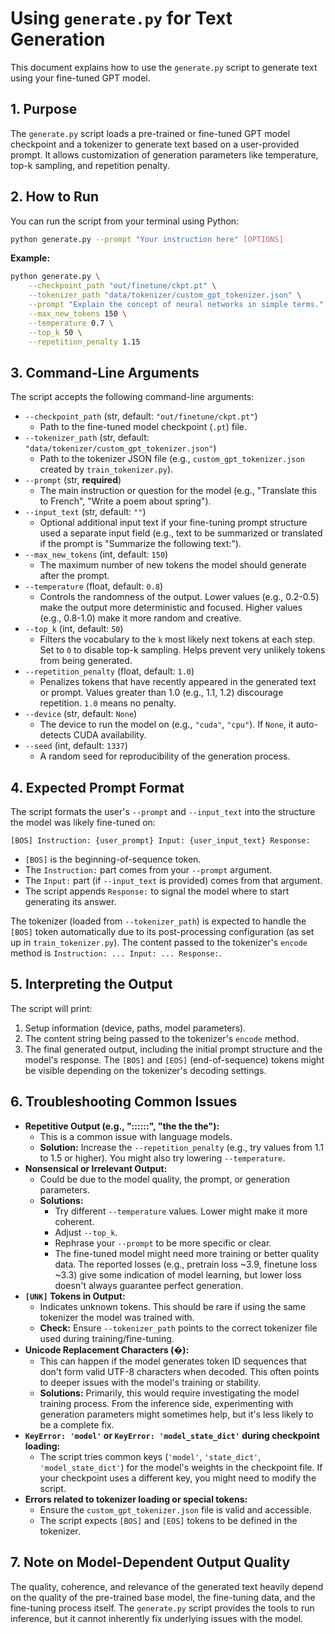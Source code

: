 # Using `generate.py` for Text Generation

This document explains how to use the `generate.py` script to generate text using your fine-tuned GPT model.

## 1. Purpose

The `generate.py` script loads a pre-trained or fine-tuned GPT model checkpoint and a tokenizer to generate text based on a user-provided prompt. It allows customization of generation parameters like temperature, top-k sampling, and repetition penalty.

## 2. How to Run

You can run the script from your terminal using Python:

```bash
python generate.py --prompt "Your instruction here" [OPTIONS]
```

**Example:**

```bash
python generate.py \
    --checkpoint_path "out/finetune/ckpt.pt" \
    --tokenizer_path "data/tokenizer/custom_gpt_tokenizer.json" \
    --prompt "Explain the concept of neural networks in simple terms." \
    --max_new_tokens 150 \
    --temperature 0.7 \
    --top_k 50 \
    --repetition_penalty 1.15
```

## 3. Command-Line Arguments

The script accepts the following command-line arguments:

*   `--checkpoint_path` (str, default: `"out/finetune/ckpt.pt"`)
    *   Path to the fine-tuned model checkpoint (`.pt`) file.
*   `--tokenizer_path` (str, default: `"data/tokenizer/custom_gpt_tokenizer.json"`)
    *   Path to the tokenizer JSON file (e.g., `custom_gpt_tokenizer.json` created by `train_tokenizer.py`).
*   `--prompt` (str, **required**)
    *   The main instruction or question for the model (e.g., "Translate this to French", "Write a poem about spring").
*   `--input_text` (str, default: `""`)
    *   Optional additional input text if your fine-tuning prompt structure used a separate input field (e.g., text to be summarized or translated if the prompt is "Summarize the following text:").
*   `--max_new_tokens` (int, default: `150`)
    *   The maximum number of new tokens the model should generate after the prompt.
*   `--temperature` (float, default: `0.8`)
    *   Controls the randomness of the output. Lower values (e.g., 0.2-0.5) make the output more deterministic and focused. Higher values (e.g., 0.8-1.0) make it more random and creative.
*   `--top_k` (int, default: `50`)
    *   Filters the vocabulary to the `k` most likely next tokens at each step. Set to `0` to disable top-k sampling. Helps prevent very unlikely tokens from being generated.
*   `--repetition_penalty` (float, default: `1.0`)
    *   Penalizes tokens that have recently appeared in the generated text or prompt. Values greater than 1.0 (e.g., 1.1, 1.2) discourage repetition. `1.0` means no penalty.
*   `--device` (str, default: `None`)
    *   The device to run the model on (e.g., `"cuda"`, `"cpu"`). If `None`, it auto-detects CUDA availability.
*   `--seed` (int, default: `1337`)
    *   A random seed for reproducibility of the generation process.

## 4. Expected Prompt Format

The script formats the user's `--prompt` and `--input_text` into the structure the model was likely fine-tuned on:

`[BOS] Instruction: {user_prompt} Input: {user_input_text} Response:`

*   `[BOS]` is the beginning-of-sequence token.
*   The `Instruction:` part comes from your `--prompt` argument.
*   The `Input:` part (if `--input_text` is provided) comes from that argument.
*   The script appends `Response:` to signal the model where to start generating its answer.

The tokenizer (loaded from `--tokenizer_path`) is expected to handle the `[BOS]` token automatically due to its post-processing configuration (as set up in `train_tokenizer.py`). The content passed to the tokenizer's `encode` method is `Instruction: ... Input: ... Response:`.

## 5. Interpreting the Output

The script will print:
1.  Setup information (device, paths, model parameters).
2.  The content string being passed to the tokenizer's `encode` method.
3.  The final generated output, including the initial prompt structure and the model's response. The `[BOS]` and `[EOS]` (end-of-sequence) tokens might be visible depending on the tokenizer's decoding settings.

## 6. Troubleshooting Common Issues

*   **Repetitive Output (e.g., "::::::", "the the the"):**
    *   This is a common issue with language models.
    *   **Solution:** Increase the `--repetition_penalty` (e.g., try values from 1.1 to 1.5 or higher). You might also try lowering `--temperature`.
*   **Nonsensical or Irrelevant Output:**
    *   Could be due to the model quality, the prompt, or generation parameters.
    *   **Solutions:**
        *   Try different `--temperature` values. Lower might make it more coherent.
        *   Adjust `--top_k`.
        *   Rephrase your `--prompt` to be more specific or clear.
        *   The fine-tuned model might need more training or better quality data. The reported losses (e.g., pretrain loss ~3.9, finetune loss ~3.3) give some indication of model learning, but lower loss doesn't always guarantee perfect generation.
*   **`[UNK]` Tokens in Output:**
    *   Indicates unknown tokens. This should be rare if using the same tokenizer the model was trained with.
    *   **Check:** Ensure `--tokenizer_path` points to the correct tokenizer file used during training/fine-tuning.
*   **Unicode Replacement Characters (�):**
    *   This can happen if the model generates token ID sequences that don't form valid UTF-8 characters when decoded. This often points to deeper issues with the model's training or stability.
    *   **Solutions:** Primarily, this would require investigating the model training process. From the inference side, experimenting with generation parameters might sometimes help, but it's less likely to be a complete fix.
*   **`KeyError: 'model'` or `KeyError: 'model_state_dict'` during checkpoint loading:**
    *   The script tries common keys (`'model'`, `'state_dict'`, `'model_state_dict'`) for the model's weights in the checkpoint file. If your checkpoint uses a different key, you might need to modify the script.
*   **Errors related to tokenizer loading or special tokens:**
    *   Ensure the `custom_gpt_tokenizer.json` file is valid and accessible.
    *   The script expects `[BOS]` and `[EOS]` tokens to be defined in the tokenizer.

## 7. Note on Model-Dependent Output Quality

The quality, coherence, and relevance of the generated text heavily depend on the quality of the pre-trained base model, the fine-tuning data, and the fine-tuning process itself. The `generate.py` script provides the tools to run inference, but it cannot inherently fix underlying issues with the model.